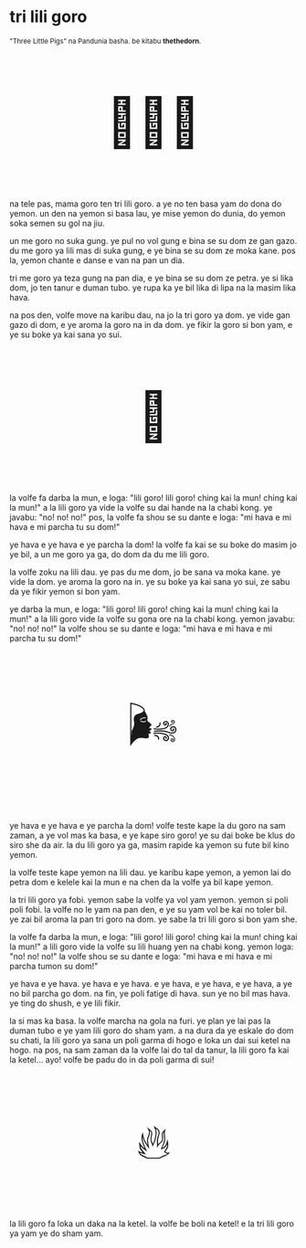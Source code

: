 # tri lili goro

<small>"Three Little Pigs" na Pandunia basha. be kitabu **thethedorn**.</small>

<p style="font-size:6em;text-align:center;">🐷🐷🐷</p>

na tele pas, mama goro ten tri lili goro.
a ye no ten basa yam do dona do yemon.
un den na yemon si basa lau, ye mise yemon do dunia,
do yemon soka semen su gol na jiu.

un me goro no suka gung.
ye pul no vol gung e bina se su dom ze gan gazo.
du me goro ya lili mas di suka gung,
e ye bina se su dom ze moka kane.
pos la, yemon chante e danse e van na pan un dia.

tri me goro ya teza gung na pan dia,
e ye bina se su dom ze petra.
ye si lika dom,
jo ten tanur e duman tubo.
ye rupa ka ye bil lika di lipa na la masim lika hava.

na pos den, volfe move na karibu dau, na jo la tri goro ya dom.
ye vide gan gazo di dom,
e ye aroma la goro na in da dom.
ye fikir la goro si bon yam,
e ye su boke ya kai sana yo sui.

<p style="font-size:6em;text-align:center;">🐺</p>

la volfe fa darba la mun, e loga:
"lili goro! lili goro! ching kai la mun! ching kai la mun!"
a la lili goro ya vide la volfe su dai hande na la chabi kong.
ye javabu: "no! no! no!"
pos, la volfe fa shou se su dante e loga:
"mi hava e mi hava e mi parcha tu su dom!"

ye hava e ye hava e ye parcha la dom!
la volfe fa kai se su boke do masim jo ye bil,
a un me goro ya ga,
do dom da du me lili goro.

la volfe zoku na lili dau.
ye pas du me dom, jo be sana va moka kane.
ye vide la dom.
ye aroma la goro na in.
ye su boke ya kai sana yo sui,
ze sabu da ye fikir yemon si bon yam.

ye darba la mun, e loga:
"lili goro! lili goro! ching kai la mun! ching kai la mun!"
a la lili goro vide la volfe su gona ore na la chabi kong.
yemon javabu: "no! no! no!"
la volfe shou se su dante e loga:
"mi hava e mi hava e mi parcha tu su dom!"

<p style="font-size:6em;text-align:center;">🌬️</p>

ye hava e ye hava e ye parcha la dom!
volfe teste kape la du goro na sam zaman,
a ye vol mas ka basa, e ye kape siro goro!
ye su dai boke be klus do siro she da air.
la du lili goro ya ga, masim rapide ka yemon su fute bil kino yemon.

la volfe teste kape yemon na lili dau.
ye karibu kape yemon,
a yemon lai do petra dom e kelele kai la mun
e na chen da la volfe ya bil kape yemon.

la tri lili goro ya fobi.
yemon sabe la volfe ya vol yam yemon.
yemon si poli poli fobi.
la volfe no le yam na pan den,
e ye su yam vol be kai no toler bil.
ye zai bil aroma la pan tri goro na dom.
ye sabe la tri lili goro si bon yam she.

la volfe fa darba la mun, e loga:
"lili goro! lili goro! ching kai la mun! ching kai la mun!"
a lili goro vide la volfe su lili huang yen na chabi kong.
yemon loga: "no! no! no!"
la volfe shou se su dante e loga:
"mi hava e mi hava e mi parcha tumon su dom!"

ye hava e ye hava.
ye hava e ye hava.
e ye hava, e ye hava, e ye hava,
a ye no bil parcha go dom.
na fin, ye poli fatige di hava.
sun ye no bil mas hava.
ye ting do shush,
e ye lili fikir.

la si mas ka basa.
la volfe marcha na gola na furi.
ye plan ye lai pas la duman tubo e ye yam lili goro do sham yam.
a na dura da ye eskale do dom su chati,
la lili goro ya sana un poli garma di hogo e loka un dai sui ketel na hogo.
na pos, na sam zaman da la volfe lai do tal da tanur,
la lili goro fa kai la ketel...
ayo! volfe be padu do in da poli garma di sui!

<p style="font-size:6em;text-align:center;">🔥</p>

la lili goro fa loka un daka na la ketel.
la volfe be boli na ketel!
e la tri lili goro ya yam ye do sham yam.

